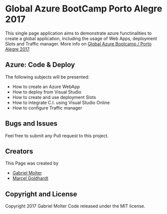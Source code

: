# Global Azure BootCamp Porto Alegre 2017

This single page application aims to demonstrate azure functinalities to create a global application, including the usage of Web Apps, deployment Slots and Traffic manager.
More info on [Global Azure Bootcamp / Porto Alegre 2017](https://gabportoalegre.azurewebsites.net/).

## Azure: Code & Deploy

The following subjects will be presented:
* How to create an Azure WebApp
* How to deploy from Visual Studio
* How to create and use deployment Slots
* How to integrate C.I. using Visual Studio Online
* How to configure Traffic manager

## Bugs and Issues

Feel free to submit any Pull request to this project.

## Creators

This Page was created by 
* [Gabriel Molter](https://www.linkedin.com/in/gabrielmolter/)
* [Marcel Goldhardt](https://www.linkedin.com/in/marcel-goldhardt-6238b71b/)

## Copyright and License

Copyright 2017 Gabriel Molter Code released under the MIT license.